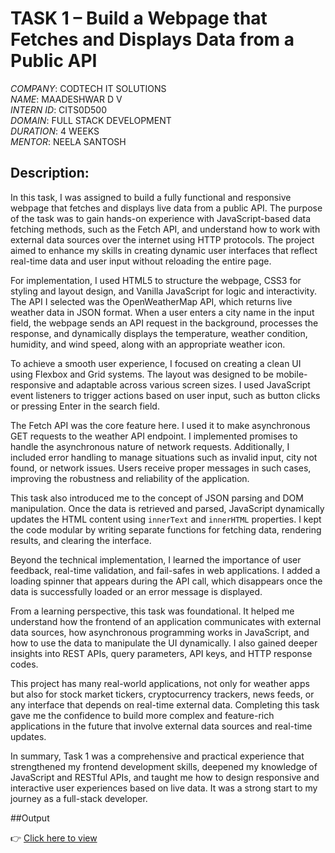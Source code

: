 # TASK 1 – Build a Webpage that Fetches and Displays Data from a Public API

*COMPANY*: CODTECH IT SOLUTIONS  
*NAME*: MAADESHWAR D V  
*INTERN ID*: CITS0D500  
*DOMAIN*: FULL STACK DEVELOPMENT  
*DURATION*: 4 WEEKS  
*MENTOR*: NEELA SANTOSH  

## Description:

In this task, I was assigned to build a fully functional and responsive webpage that fetches and displays live data from a public API. The purpose of the task was to gain hands-on experience with JavaScript-based data fetching methods, such as the Fetch API, and understand how to work with external data sources over the internet using HTTP protocols. The project aimed to enhance my skills in creating dynamic user interfaces that reflect real-time data and user input without reloading the entire page.

For implementation, I used HTML5 to structure the webpage, CSS3 for styling and layout design, and Vanilla JavaScript for logic and interactivity. The API I selected was the OpenWeatherMap API, which returns live weather data in JSON format. When a user enters a city name in the input field, the webpage sends an API request in the background, processes the response, and dynamically displays the temperature, weather condition, humidity, and wind speed, along with an appropriate weather icon.

To achieve a smooth user experience, I focused on creating a clean UI using Flexbox and Grid systems. The layout was designed to be mobile-responsive and adaptable across various screen sizes. I used JavaScript event listeners to trigger actions based on user input, such as button clicks or pressing Enter in the search field.

The Fetch API was the core feature here. I used it to make asynchronous GET requests to the weather API endpoint. I implemented promises to handle the asynchronous nature of network requests. Additionally, I included error handling to manage situations such as invalid input, city not found, or network issues. Users receive proper messages in such cases, improving the robustness and reliability of the application.

This task also introduced me to the concept of JSON parsing and DOM manipulation. Once the data is retrieved and parsed, JavaScript dynamically updates the HTML content using `innerText` and `innerHTML` properties. I kept the code modular by writing separate functions for fetching data, rendering results, and clearing the interface.

Beyond the technical implementation, I learned the importance of user feedback, real-time validation, and fail-safes in web applications. I added a loading spinner that appears during the API call, which disappears once the data is successfully loaded or an error message is displayed.

From a learning perspective, this task was foundational. It helped me understand how the frontend of an application communicates with external data sources, how asynchronous programming works in JavaScript, and how to use the data to manipulate the UI dynamically. I also gained deeper insights into REST APIs, query parameters, API keys, and HTTP response codes.

This project has many real-world applications, not only for weather apps but also for stock market tickers, cryptocurrency trackers, news feeds, or any interface that depends on real-time external data. Completing this task gave me the confidence to build more complex and feature-rich applications in the future that involve external data sources and real-time updates.

In summary, Task 1 was a comprehensive and practical experience that strengthened my frontend development skills, deepened my knowledge of JavaScript and RESTful APIs, and taught me how to design responsive and interactive user experiences based on live data. It was a strong start to my journey as a full-stack developer.

##Output

👉 [Click here to view](https://madex-tech.github.io/Weather-App/)
